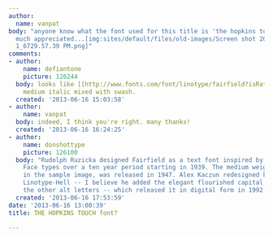 ```yaml
---
author:
  name: vanpat
body: "anyone know what the font used for this title is 'the hopkins touch'?\r\nthanks,
  much appreciated...[img:sites/default/files/old-images/Screen shot 2013-06-16 at
  1_6729.57.39 PM.png]"
comments:
- author:
    name: defiantone
    picture: 126244
  body: looks like [[http://www.fonts.com/font/linotype/fairfield?isRatingExpanded=False#product_44914|Fairfield]],
    medium italic mixed with swash.
  created: '2013-06-16 15:03:58'
- author:
    name: vanpat
  body: indeed, I think you're right. many thanks!
  created: '2013-06-16 16:24:25'
- author:
    name: donshottype
    picture: 126100
  body: "Rudolph Ruzicka designed Fairfield as a text font inspired by Venetian Old
    Face types over a ten year period starting in 1939. The medium weight, as shown
    in the sample image, was released in 1947. Alex Kaczun redesigned Fairfield for
    Linotype-Hell -- I believe he added the elegant flourished capital letters and
    the other alt letters -- which released it in digital form in 1992.\r\nDon "
  created: '2013-06-16 17:53:59'
date: '2013-06-16 13:00:39'
title: THE HOPKINS TOUCH font?

---
```


